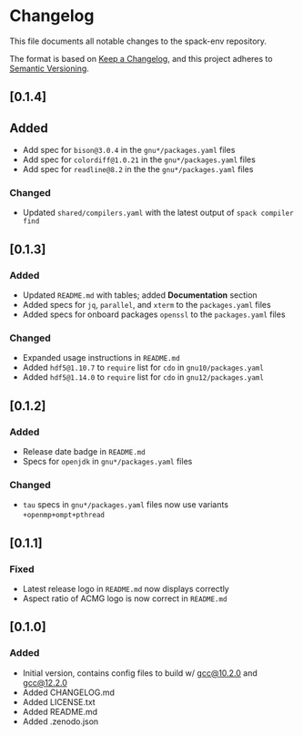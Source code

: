 # Changelog

This file documents all notable changes to the spack-env repository.

The format is based on [Keep a Changelog](https://keepachangelog.com/en/1.0.0/), and this project adheres to [Semantic Versioning](https://semver.org/spec/v2.0.0.html).

## [0.1.4]
## Added
- Add spec for `bison@3.0.4` in the `gnu*/packages.yaml` files
- Add spec for `colordiff@1.0.21` in the `gnu*/packages.yaml` files
- Add spec for `readline@8.2` in the the `gnu*/packages.yaml` files

### Changed
- Updated `shared/compilers.yaml` with the latest output of `spack compiler find`

## [0.1.3]
### Added
- Updated `README.md` with tables; added __Documentation__ section
- Added specs for `jq`, `parallel`, and `xterm` to the `packages.yaml` files
- Added specs for onboard packages `openssl` to the `packages.yaml` files

### Changed
- Expanded usage instructions in `README.md`
- Added `hdf5@1.10.7` to `require` list for `cdo` in `gnu10/packages.yaml`
- Added `hdf5@1.14.0` to `require` list for `cdo` in `gnu12/packages.yaml`

## [0.1.2]
### Added
- Release date badge in `README.md`
- Specs for `openjdk` in `gnu*/packages.yaml` files

### Changed
- `tau` specs in `gnu*/packages.yaml` files now use variants `+openmp+ompt+pthread`

## [0.1.1]
### Fixed
- Latest release logo in `README.md` now displays correctly
- Aspect ratio of ACMG logo is now correct in `README.md`

## [0.1.0]
### Added
- Initial version, contains config files to build w/ gcc@10.2.0 and gcc@12.2.0
- Added CHANGELOG.md
- Added LICENSE.txt
- Added README.md
- Added .zenodo.json
